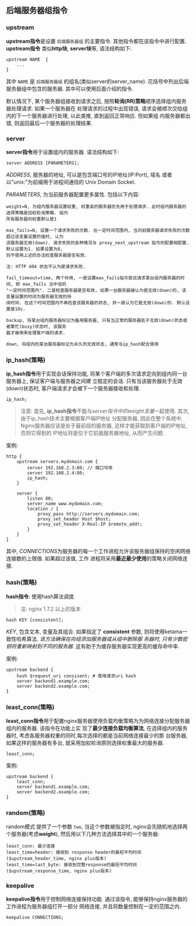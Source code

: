 ## 后端服务器组指令

### upstream

**upstream指令**是设置 `后端服务器组` 的主要指令. 其他指令都在该指令中进行配置. **upstream指令** 
类似**http块**, **server块**等, 语法结构如下:

```
upstream NAME  {
    ...
}
```

其中 `NAME` 是 `后端服务器组` 的组名(类似server的server_name). 花括号中列出后端服务器组中包含的服务器. 
其中可以使用后面介绍的指令.

默认情况下, 某个服务器组接收到请求之后, 按照**轮询(RR)策略**顺序选择组内服务器处理请求. 如果一个服务器在
处理请求的过程中出现错误, 请求会被顺次交给组内的下一个服务器进行处理, 以此类推, 直到返回正常响应. 但如果组
内服务器都出错, 则返回最后一个服务器的处理结果.


### server

**server指令**用于设置组内的服务器. 语法结构如下:

```
server ADDRESS [PARAMETERS];
```

*ADDRESS*, 服务器的地址, 可以是包含端口号的IP地址(IP:Port), 域名 或者 以"unix:"为前缀用于进程间通信的
Unix Domain Socket.

*PARAMETERS*, 为当前服务器配置更多属性. 包括以下内容:

```
weight=N, 为组内服务器设置权重, 权重高的服务器优先用于处理请求. 此时组内服务器的选择策略是加权轮询策略. 组内
所有服务器的权重默认是1

max_fails=N, 设置一个请求失败的次数. 在一定时间范围内, 当对前服务器请求失败的次数超过该变量设置的值时, 认为
该服务器无效(down). 请求失败的各种情况与 proxy_next_upstream 指令的配置相配置. 默认设置为1. 如果设置为0,
则不使用上述的办法检查服务器是否有效.

注: HTTP 404 状态不认为是请求失败.

fail_timeout=time, 两个作用, 一是设置max_fails指令尝试请求某台组内服务器的时间, 即 max_fails 当中说的
"一定时间范围内". 二是检查服务器是否有效, 如果一台服务器被认为是无效(down)的, 该变量设置的时间为服务器无效的持
续时间. 在这个时间范围内不再检查该服务器的状态, 并一直认为它是无效(down)的. 默认设置是10s.

backup, 将某台组内服务器标记为备用服务器, 只有当正常的服务器处于无效(down)状态或者繁忙(busy)状态时, 该服务
器才被用来处理客户端的请求.

down, 将组内的某台服务器标记为永久的无效状态, 通常与ip_hash配合使用
```


### ip_hash(策略)

**ip_hash指令**用于实现会话保持功能, 将某个客户端的多次请求定向到组内同一台服务器上, 保证客户端与服务器之间建
立稳定的会话. 只有当该服务器处于无效(down)状态时, 客户端请求才会被下一个服务器接收和处理.

```
ip_hash;
```

> 注意:
首先, **ip_hash指令**不能与*server指令中的weight变量*一起使用. 其次, 由于ip_hash技术主要根据客户端IP地址
分配服务器, 因此在整个系统中, Nginx服务器应该是处于最前段的服务器, 这样才能获取到客户端的IP地址, 否则它得到的
IP地址将是位于它前面服务器地址, 从而产生问题.

案例:

```
http {
    upstream servers.mydomain.com {
        server 192.168.2.3:80; // 端口可改
        server 192.168.2.4:80; 
        ip_hash;
    }
    
    server { 
        listen 80; 
        server_name www.mydomain.com; 
        location / { 
            proxy_pass http://servers.mydomain.com; 
            proxy_set_header Host $host; 
            proxy_set_header X-Real-IP $remote_addr; 
        } 
    } 
}
```


其中, *CONNECTIONS*为服务器的每一个工作进程允许该服务器组保持的空闲网络连接数的上限值. 如果超过该值, 工作
进程将采用**最近最少使用**的策略关闭网络连接.


### hash(策略)

**hash指令**: 使用hash算法调度.

>注: nginx 1.7.2 以上的版本

```
hash KEY [consistent];
```
*KEY*, 包含文本, 变量及其组合.
如果指定了 **consistent** 参数, 则将使用ketama一致性哈希算法. *该方法确保在向组添加服务器或从组中删除服
务器时, 只有少数密钥将重新映射到不同的服务器*. 这有助于为缓存服务器实现更高的缓存命中率.

案例:

```
upstream backend {
    hash $request_uri consisent; # 使用请求uri hash
    server backend1.example.com;
    server backend2.example.com;
}
```


### least_conn(策略)

**least_conn指令**用于配置nginx服务器使用负载均衡策略为为网络连接分配服务器组内的服务器. 该指令在功能上实
现了**最少连接负载均衡算法**, 在选择组内的服务器时, 考虑各服务器权重的同时,每次选择的都是当前网络连接最少的那
台服务器, 如果这样的服务器有多台, 就采用加权轮询原则选择权重最大的服务器.

```
least_conn;
```

案例:

```
upstream backend {
    least_conn;
    server backend1.example.com;
    server backend2.example.com;
}
```


### random(策略)

random模式 提供了一个参数 `two`, 当这个参数被指定时, nginx会先随机地选择两个服务器(考虑**weight**),
然后用以下几种方法选择其中的一个服务器:

```
least_conn: 最少连接
least_time=header: 接收到 response header的最短平均时间($upstream_header_time, nginx plus版本)
least_time=last_byte: 接收到完整response的最短平均时间($upstream_response_time, nginx plus版本)
```

### keepalive

**keepalive指令**用于控制网络连接保持功能. 通过该指令, 能够保持nginx服务器的工作进程为服务器组打开一部分
网络连接, 并且将数量控制在一定的范围之内.

```
keepalive CONNECTIONS;
```
